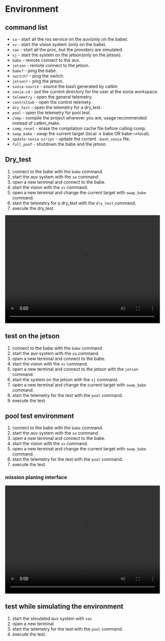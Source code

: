  
# Environment

## command list

- `sa` - start all the ros service on the auv(only on the babe).
- `sv` - start the vision system (only on the babe).
- `sas` - start all the proc, but the providers are simulated.
- `sj` - start the system on the jetson(only on the jetson).
- `babe` - remote connect to the auv.
- `jetson` - remote connect to the jetson.
- `babe?` - ping the babe.
- `switch?` - ping the switch.
- `jetson?` - ping the jetson.
- `sonia-source` - source the bash generated by catkin
- `sonia-cd` - put the current directory for the user at the sonia workspace.
- `telemetry` - open the general telemetry.
- `controlSub` - open the control telemety.
- `dry_test` - open the telemetry for a dry_test.
- `pool` - open the telemetry for pool test.
- `comp` - compile the project wherever you are, usage recommended instead of catkin_make.
- `comp_reset` - erase the compilation cache file before calling comp.
- `swap_babe` - swap the current target (local -> babe OR babe-->local).
- `update-sonia-script` - update the current `.bash_sonia` file.
- `full_poof` - shutdown the babe and the jetson.

## Dry_test

1. connect to the babe with the `babe` command.
2. start the auv system with the `sa` command.
3. open a new terminal and connect to the babe.
4. start the vision with the `sv` command.
5. open a new terminal and change the current target with `swap_babe` command.
6. start the telemetry for a dry_test with the `dry_test` command.
7. execute the dry_test.

 <video width="100%" height="350" controls>
 <source src="../../assets/video/dry_test.mp4" type="video/mp4">
 <source src="../../assets/video/dry_test.webm" type="video/webm">
Your browser does not support the video tag.
</video> 

## test on the jetson

1. connect to the babe with the `babe` command.
2. start the auv system with the `sa` command.
3. open a new terminal and connect to the babe.
4. start the vision with the `sv` command.
5. open a new terminal and connect to the jetson with the `jetson` command.
6. start the system on the jetson with the `sj` command.
7. open a new terminal and change the current target with `swap_babe` command.
6. start the telemetry for the test with the `pool` command.
7. execute the test.

## pool test environment

1. connect to the babe with the `babe` command.
2. start the auv system with the `sa` command.
3. open a new terminal and connect to the babe.
4. start the vision with the `sv` command.
5. open a new terminal and change the current target with `swap_babe` command.
6. start the telemetry for the test with the `pool` command.
7. execute the test.

### mission planing interface

 <video width="100%" height="350" controls>
 <source src="../../assets/video/mission_planner.webm" type="video/webm">
 Your browser does not support the video tag.
</video> 

## test while simulating the environment

1. start the simulated auv system with `sas`
2. open a new terminal
3. start the telemetry for the test with the `pool` command.
4. execute the test.
